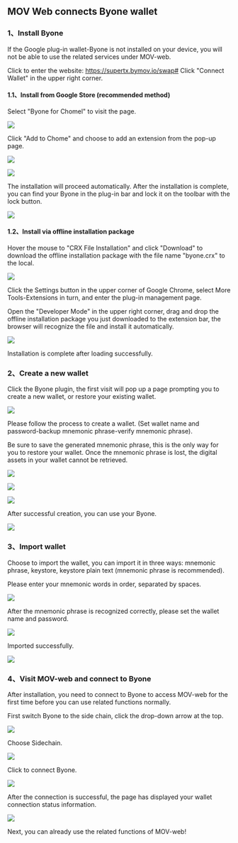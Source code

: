 ## MOV Web connects Byone wallet

### 1、Install Byone
If the Google plug-in wallet-Byone is not installed on your device, you will not be able to use the related services under MOV-web.

Click to enter the website: https://supertx.bymov.io/swap#
Click "Connect Wallet" in the upper right corner.

#### 1.1、Install from Google Store (recommended method)

Select "Byone for Chomel" to visit the page.

![](../images/web-connect/web-connect4.png)

Click "Add to Chome" and choose to add an extension from the pop-up page.

![](../images/web-connect/web-connect5.png)

![](../images/web-connect/web-connect6.png)

The installation will proceed automatically. After the installation is complete, you can find your Byone in the plug-in bar and lock it on the toolbar with the lock button.

![](../images/web-connect/web-connect7.png)

#### 1.2、Install via offline installation package

Hover the mouse to "CRX File Installation" and click "Download" to download the offline installation package with the file name "byone.crx" to the local.

![](../images/web-connect/web-connect8.png)

Click the Settings button in the upper corner of Google Chrome, select More Tools-Extensions in turn, and enter the plug-in management page.

Open the "Developer Mode" in the upper right corner, drag and drop the offline installation package you just downloaded to the extension bar, the browser will recognize the file and install it automatically.

![](../images/web-connect/web-connect9.png)

Installation is complete after loading successfully.

### 2、Create a new wallet

Click the Byone plugin, the first visit will pop up a page prompting you to create a new wallet, or restore your existing wallet.

![](../images/web-connect/web-connect10.png)

Please follow the process to create a wallet. (Set wallet name and password-backup mnemonic phrase-verify mnemonic phrase).

Be sure to save the generated mnemonic phrase, this is the only way for you to restore your wallet. Once the mnemonic phrase is lost, the digital assets in your wallet cannot be retrieved.

![](../images/web-connect/web-connect11.png)

![](../images/web-connect/web-connect12.png)

![](../images/web-connect/web-connect13.png)

After successful creation, you can use your Byone.

![](../images/web-connect/web-connect14.png)

### 3、Import wallet

Choose to import the wallet, you can import it in three ways: mnemonic phrase, keystore, keystore plain text (mnemonic phrase is recommended).

Please enter your mnemonic words in order, separated by spaces.

![](../images/web-connect/web-connect15.png)

After the mnemonic phrase is recognized correctly, please set the wallet name and password.

![](../images/web-connect/web-connect11.png)

Imported successfully.

![](../images/web-connect/web-connect16.png)

### 4、Visit MOV-web and connect to Byone

After installation, you need to connect to Byone to access MOV-web for the first time before you can use related functions normally.

First switch Byone to the side chain, click the drop-down arrow at the top.

![](../images/web-connect/web-connect1.png)

Choose Sidechain.

![](../images/web-connect/web-connect2.png)

Click to connect Byone.

![](../images/web-connect/web-connect17.png)

After the connection is successful, the page has displayed your wallet connection status information.

![](../images/web-connect/web-connect3.png)

Next, you can already use the related functions of MOV-web!